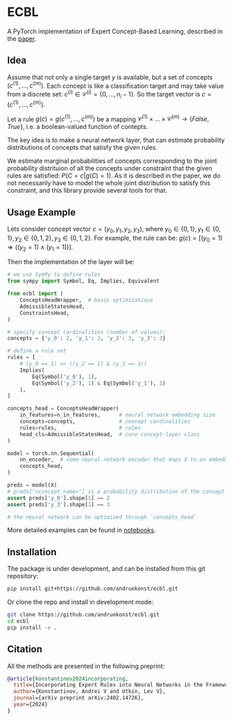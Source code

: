 # ECBL

A PyTorch implementation of Expert Concept-Based Learning,
described in the [paper](https://arxiv.org/abs/2402.14726).


## Idea

Assume that not only a single target $y$ is available, but a set of concepts
$(c^{(1)}, \dots, c^{(m)})$.
Each concept is like a classification target and may take value from
a discrete set: $c^{(i)} \in \mathcal{C}^{(i)} = \{ 0, \dots , n_i - 1 \}$.
So the target vector is $c = (c^{(1)}, \dots, c^{(m)})$.

Let a rule $g(c) = g(c^{(1)}, \dots, c^{(m)})$ be a mapping
$\mathcal{C}^{(1)}\times \dots \times \mathcal{C}^{(m)} \rightarrow \{False, True\}$, i.e. a boolean-valued function of contepts.

The key idea is to make a neural network layer, that can estimate
probability distributions of concepts that satisfy the given rules.

We estimate marginal probabilities of concepts corresponding to the
joint probability distrituion of all the concepts under constraint
that the given rules are satisfied: $P(C = c \vert g(C) = 1)$.
As it is described in the paper, we do not necessarily have to model
the whole joint distribution to satisfy this constraint, and
this library provide several tools for that.

## Usage Example

Lets consider concept vector $c = (y_0, y_1, y_2, y_3)$,
where
$y_0 \in \{0, 1\}, y_1 \in \{0, 1\}, y_2 \in \{0, 1, 2\}, y_3 \in \{0, 1, 2\}$.
For example, the rule can be:
$g(c) = [(y_0 = 1) \Rightarrow ((y_2 = 1) \land (y_1 = 1))]$.

Then the implementation of the layer will be:

```python
# we use SymPy to define rules
from sympy import Symbol, Eq, Implies, Equivalent

from ecbl import (
    ConceptsHeadWrapper,  # basic optimizations
    AdmissibleStatesHead,
    ConstraintsHead,
)

# specify concept cardinalities (number of values):
concepts = {'y_0': 2, 'y_1': 2, 'y_2': 3, 'y_3': 3}

# define a rule set
rules = [
    # (y_0 == 1) => ((y_2 == 1) & (y_1 == 1))
    Implies(
        Eq(Symbol('y_0'), 1),
        Eq(Symbol('y_2'), 1) & Eq(Symbol('y_1'), 1)
    ),
]

concepts_head = ConceptsHeadWrapper(
    in_features=n_in_features,      # neural network embedding size
    concepts=concepts,              # concept cardinalities
    rules=rules,                    # rules
    head_cls=AdmissibleStatesHead,  # core concept-layer class
)

model = torch.nn.Sequential(
    nn_encoder,  # some neural network encoder that maps X to an embedding
    concepts_head,
)

preds = model(X)
# preds["<concept name>"] is a probability distribution of the concept
assert preds['y_0'].shape[1] == 2
assert preds['y_3'].shape[1] == 3

# the neural network can be optimized through `concepts_head`
```

More detailed examples can be found in [notebooks](notebooks/).

## Installation

The package is under development, and can be installed from
this git repository:

```bash
pip install git+https://github.com/andruekonst/ecbl.git
```

Or clone the repo and install in development mode:

```bash
git clone https://github.com/andruekonst/ecbl.git
cd ecbl
pip install -e .
```



## Citation

All the methods are presented in the following preprint:

```bibtex
@article{konstantinov2024incorporating,
  title={Incorporating Expert Rules into Neural Networks in the Framework of Concept-Based Learning},
  author={Konstantinov, Andrei V and Utkin, Lev V},
  journal={arXiv preprint arXiv:2402.14726},
  year={2024}
}
```


